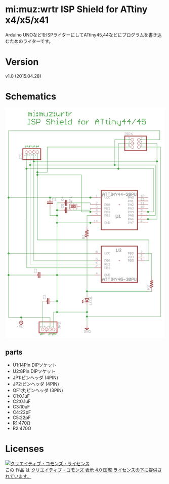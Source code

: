 # mi:muz:wrtr ISP Shield for ATtiny x4/x5/x41

Arduino UNOなどをISPライターにしてATtiny45,44などにプログラムを書き込むためのライターです。

# Version

v1.0 (2015.04.28)

# Schematics

![mimuz-wrtr.png](mimuz-wrtr.png)

## parts

- U1:14Pin DIPソケット
- U2:8Pin DIPソケット
- JP1:ピンヘッダ (4PIN)
- JP2:ピンヘッダ (4PIN)
- QF1:丸ピンヘッダ (3PIN)
- C1:0.1uF
- C2:0.1uF
- C3:10uF
- C4:22pF
- C5:22pF
- R1:470Ω
- R2:470Ω

# Licenses

<a rel="license" href="http://creativecommons.org/licenses/by/4.0/"><img alt="クリエイティブ・コモンズ・ライセンス" style="border-width:0" src="https://i.creativecommons.org/l/by/4.0/88x31.png" /></a><br />この 作品 は <a rel="license" href="http://creativecommons.org/licenses/by/4.0/">クリエイティブ・コモンズ 表示 4.0 国際 ライセンスの下に提供されています。</a>






